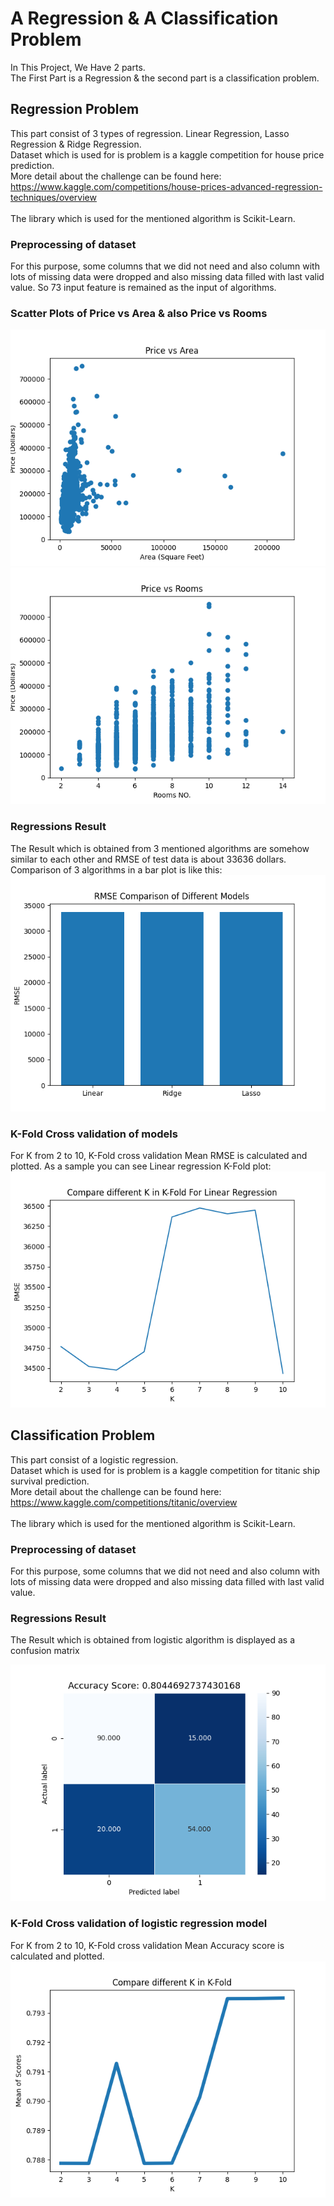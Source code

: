 # A Regression & A Classification Problem
In This Project, We Have 2 parts.
<br />
The First Part is a Regression & the second part is a classification problem.
## Regression Problem
This part consist of 3 types of regression. Linear Regression, Lasso Regression & Ridge Regression.
<br />
Dataset which is used for is problem is a kaggle competition for house price prediction.
<br />
More detail about the challenge can be found here:
<br />
https://www.kaggle.com/competitions/house-prices-advanced-regression-techniques/overview
<br />
<br />
The library which is used for the mentioned algorithm is Scikit-Learn.
### Preprocessing of dataset
For this purpose, some columns that we did not need and also column with lots of missing data were dropped and also missing data filled with last valid value.
So 73 input feature is remained as the input of algorithms.
### Scatter Plots of Price vs Area & also Price vs Rooms
![Price Area Scatter](https://github.com/ahmad-sohrabi/regression_classification/blob/main/regression_result/price_area_scatter.png?raw=true)
![Price Rooms Scatter](https://github.com/ahmad-sohrabi/regression_classification/blob/main/regression_result/price_rooms_scatter.png?raw=true)
### Regressions Result
The Result which is obtained from 3 mentioned algorithms are somehow similar to each other and RMSE of test data is about 33636 dollars.
<br />
Comparison of 3 algorithms in a bar plot is like this:
<br />
![RMSE Bar](https://github.com/ahmad-sohrabi/regression_classification/blob/main/regression_result/rmse_bar_comparison.png?raw=true)
### K-Fold Cross validation of models
For K from 2 to 10, K-Fold cross validation Mean RMSE is calculated and plotted. As a sample you can see Linear regression K-Fold plot:
<br />
![Linear Regression K-Fold](https://github.com/ahmad-sohrabi/regression_classification/blob/main/regression_result/KFoldLinear.png?raw=true)

## Classification Problem
This part consist of a logistic regression.
<br />
Dataset which is used for is problem is a kaggle competition for titanic ship survival prediction.
<br />
More detail about the challenge can be found here:
<br />
https://www.kaggle.com/competitions/titanic/overview
<br />
<br />
The library which is used for the mentioned algorithm is Scikit-Learn.

### Preprocessing of dataset
For this purpose, some columns that we did not need and also column with lots of missing data were dropped and also missing data filled with last valid value.

### Regressions Result
The Result which is obtained from logistic algorithm is displayed as a confusion matrix
<br />

![Confusion Matrix](https://github.com/ahmad-sohrabi/regression_classification/blob/main/classification_result/Confusion%20Matrix.png?raw=true)

### K-Fold Cross validation of logistic regression model
For K from 2 to 10, K-Fold cross validation Mean Accuracy score is calculated and plotted.
<br />
![Logistic Regression K-Fold](https://github.com/ahmad-sohrabi/regression_classification/blob/main/classification_result/KFold.png?raw=true)


